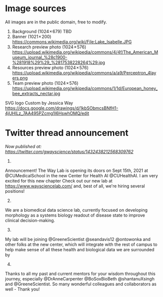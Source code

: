 # Image sources

All images are in the public domain, free to modify.

1. Background (1024 × 679)
  TBD
2. Banner (1021 × 200)
  https://commons.wikimedia.org/wiki/File:Lake_Isabelle.JPG
3. Research preview photo (1024 × 576)
  https://upload.wikimedia.org/wikipedia/commons/4/4f/The_American_Museum_journal_%28c1900-%281918%29%29_%2817538228264%29.jpg
4. Resources preview photo (1024 × 576)
  https://upload.wikimedia.org/wikipedia/commons/a/a9/Perceptron_4layers.png
5. Team preview photo (1024 × 576)
  https://upload.wikimedia.org/wikipedia/commons/1/1d/European_honey_bee_extracts_nectar.jpg

SVG logo
  Custom by Jessica Way
  https://docs.google.com/drawings/d/1kbSObmcsBNfH1-4jUHlLz_7AA495PZcmg1I6HswhOMQ/edit

# Twitter thread announcement

_Now published at: https://twitter.com/gwayscience/status/1432438212568309762_

1.
Announcement!
The Way Lab is opening its doors on Sept 15th, 2021 at @CUMedicalSchool in the new Center for Health AI @CUHealthAI.
I am very excited for this new chapter
Check out our new lab at https://www.waysciencelab.com/ and, best of all, we're hiring several positions!

2.
We are a biomedical data science lab, currently focused on developing morphology as a systems biology readout of disease state to improve clinical decision-making.

3.
My lab will be joining @GreeneScientist @seandavis12 @ontowonka and other folks at the new center, which will integrate with the rest of campus to help make sense of all these health and biological data we are surrounded by

4.
Thanks to all my past and current mentors for your wisdom throughout this journey, especially @DrAnneCarpenter @BoSoxBioBeth @shantanuXsingh and @GreeneScientist. So many wonderful colleagues and collaborators as well - Thank you!
